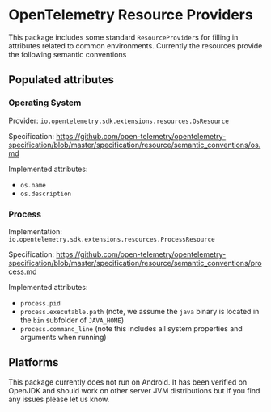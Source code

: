 # OpenTelemetry Resource Providers

This package includes some standard `ResourceProvider`s for filling in attributes related to
common environments. Currently the resources provide the following semantic conventions

## Populated attributes

### Operating System

Provider: `io.opentelemetry.sdk.extensions.resources.OsResource`

Specification: https://github.com/open-telemetry/opentelemetry-specification/blob/master/specification/resource/semantic_conventions/os.md

Implemented attributes:
- `os.name`
- `os.description`

### Process

Implementation: `io.opentelemetry.sdk.extensions.resources.ProcessResource`

Specification: https://github.com/open-telemetry/opentelemetry-specification/blob/master/specification/resource/semantic_conventions/process.md

Implemented attributes:
- `process.pid`
- `process.executable.path` (note, we assume the `java` binary is located in the `bin` subfolder of `JAVA_HOME`)
- `process.command_line` (note this includes all system properties and arguments when running)

## Platforms

This package currently does not run on Android. It has been verified on OpenJDK and should work on
other server JVM distributions but if you find any issues please let us know.
